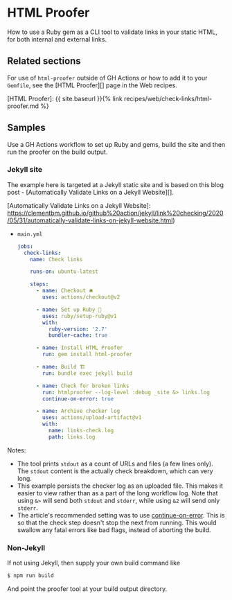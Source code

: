 # HTML Proofer

How to use a Ruby gem as a CLI tool to validate links in your static HTML, for both internal and external links.


## Related sections

For use of `html-proofer` outside of GH Actions or how to add it to your `Gemfile`, see the [HTML Proofer][] page in the Web recipes.

[HTML Proofer]: {{ site.baseurl }}{% link recipes/web/check-links/html-proofer.md %}


## Samples

Use a GH Actions workflow to set up Ruby and gems, build the site and then run the proofer on the build output.

### Jekyll site

The example here is targeted at a Jekyll static site and is based on this blog post - [Automatically Validate Links on a Jekyll Website][].

[Automatically Validate Links on a Jekyll Website]: https://clementbm.github.io/github%20action/jekyll/link%20checking/2020/05/31/automatically-validate-links-on-jekyll-website.html)

- `main.yml`
    ```yaml
    jobs:
      check-links:
        name: Check links

        runs-on: ubuntu-latest

        steps:
          - name: Checkout 🛎️
            uses: actions/checkout@v2

          - name: Set up Ruby 💎
            uses: ruby/setup-ruby@v1
            with:
              ruby-version: '2.7'
              bundler-cache: true

          - name: Install HTML Proofer
            run: gem install html-proofer

          - name: Build 🏗
            run: bundle exec jekyll build

          - name: Check for broken links
            run: htmlproofer --log-level :debug _site &> links.log
            continue-on-error: true

          - name: Archive checker log
            uses: actions/upload-artifact@v1
            with:
              name: links-check.log
              path: links.log
    ```

Notes:

- The tool prints `stdout` as a count of URLs and files (a few lines only). The `stdout` content is the actually check breakdown, which can very long.
- This example persists the checker log as an uploaded file. This makes it easier to view rather than as a part of the long workflow log. Note that using `&>` will send both `stdout` and `stderr`, while using `&2` will send only `stderr`.
- The article's recommended setting was to use [continue-on-error][]. This is so that the check step doesn't stop the next from running. This would swallow any fatal errors like bad flags, instead of aborting the build.

[continue-on-error]: https://docs.github.com/en/actions/reference/workflow-syntax-for-github-actions#jobsjob_idstepscontinue-on-error

### Non-Jekyll

If not using Jekyll, then supply your own build command like

```sh
$ npm run build
```

And point the proofer tool at your build output directory.
